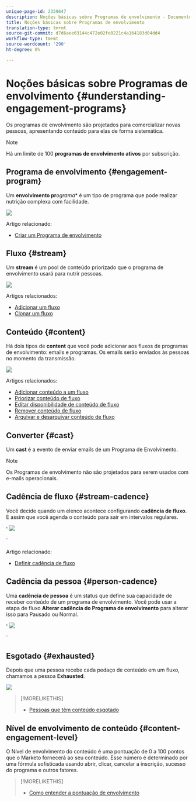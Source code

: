 ```yaml
---
unique-page-id: 2359647
description: Noções básicas sobre Programas de envolvimento - Documentos de marketing - Documentação do produto
title: Noções básicas sobre Programas de envolvimento
translation-type: tm+mt
source-git-commit: d7d6aee63144c472e02fe0221c4a164183d04dd4
workflow-type: tm+mt
source-wordcount: '290'
ht-degree: 0%

---
```



# Noções básicas sobre Programas de envolvimento {#understanding-engagement-programs}

Os programas de envolvimento são projetados para comercializar novas pessoas, apresentando conteúdo para elas de forma sistemática.

>[!NOTE]
>
>Há um limite de 100 **programas de envolvimento ativos** por subscrição.

## Programa de envolvimento {#engagement-program}

Um **envolvimento pr***ograma** é um tipo de programa que pode realizar nutrição complexa com facilidade.

![](assets/image2014-9-15-15-3a24-3a57.png)

Artigo relacionado:

* [Criar um Programa de envolvimento](create-an-engagement-program.md)

## Fluxo {#stream}

Um **stream** é um pool de conteúdo priorizado que o programa de envolvimento usará para nutrir pessoas.

![](assets/image2014-9-15-15-3a25-3a4.png)

Artigos relacionados:

* [Adicionar um fluxo](add-a-stream.md)
* [Clonar um fluxo](../../../../product-docs/email-marketing/drip-nurturing/engagement-program-streams/clone-a-stream.md)

## Conteúdo {#content}

Há dois tipos de **content** que você pode adicionar aos fluxos de programas de envolvimento: emails e programas. Os emails serão enviados às pessoas no momento da transmissão.

![](assets/image2014-9-15-15-3a25-3a18.png)

Artigos relacionados:

* [Adicionar conteúdo a um fluxo](add-content-to-a-stream.md)
* [Priorizar conteúdo de fluxo](../../../../product-docs/email-marketing/drip-nurturing/using-stream-content/prioritize-stream-content.md)
* [Editar disponibilidade de conteúdo de fluxo](../../../../product-docs/email-marketing/drip-nurturing/using-stream-content/edit-availability-of-stream-content.md)
* [Remover conteúdo de fluxo](../../../../product-docs/email-marketing/drip-nurturing/using-stream-content/remove-stream-content.md)
* [Arquivar e desarquivar conteúdo de fluxo](../../../../product-docs/email-marketing/drip-nurturing/using-stream-content/archive-and-unarchive-stream-content.md)

## Converter {#cast}

Um **cast** é a evento de enviar emails de um Programa de Envolvimento.

>[!NOTE]
>
>Os Programas de envolvimento não são projetados para serem usados com e-mails operacionais.

## Cadência de fluxo {#stream-cadence}

Você decide quando um elenco acontece configurando **cadência de fluxo**. É assim que você agenda o conteúdo para sair em intervalos regulares.

&#39; ![](assets/image2014-9-15-15-3a25-3a27.png)

`

Artigo relacionado:

* [Definir cadência de fluxo](../../../../product-docs/email-marketing/drip-nurturing/engagement-program-streams/set-stream-cadence.md)

## Cadência da pessoa {#person-cadence}

Uma **cadência de pessoa** é um status que define sua capacidade de receber conteúdo de um programa de envolvimento. Você pode usar a etapa de fluxo **Alterar cadência do Programa de envolvimento** para alterar isso para Pausado ou Normal.

&#39; ![](assets/image2014-9-15-15-3a25-3a55.png)

`

## Esgotado {#exhausted}

Depois que uma pessoa recebe cada pedaço de conteúdo em um fluxo, chamamos a pessoa **Exhausted**.

![](assets/image2014-9-15-15-3a26-3a5.png)

>[!MORELIKETHIS]
>
>* [Pessoas que têm conteúdo esgotado](../../../../product-docs/email-marketing/drip-nurturing/using-engagement-programs/people-who-have-exhausted-content.md)

>



## Nível de envolvimento de conteúdo {#content-engagement-level}

O Nível de envolvimento do conteúdo é uma pontuação de 0 a 100 pontos que o Marketo fornecerá ao seu conteúdo. Esse número é determinado por uma fórmula sofisticada usando abrir, clicar, cancelar a inscrição, sucesso do programa e outros fatores.

>[!MORELIKETHIS]
>
>* [Como entender a pontuação de envolvimento](../../../../product-docs/email-marketing/drip-nurturing/reports-and-notifications/understanding-the-engagement-score.md)

>



